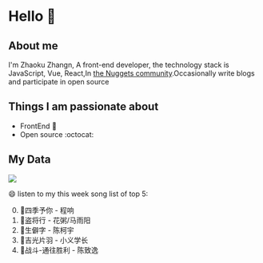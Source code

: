 # Hello 👋

## About me

I'm Zhaoku Zhangn, A front-end developer, the technology stack is JavaScript, Vue, React,In [the Nuggets community](https://juejin.cn/user/2999123452110574).Occasionally write blogs and participate in open source 

## Things I am passionate about

- FrontEnd :robot:
- Open source :octocat:

## My Data
<img src="https://github-readme-stats.vercel.app/api/top-langs/?username=Husky-Yellow" />

😄 listen to my this week song list of top 5:

0. 🌈四季予你 - 程响
1. 🌈盗将行 - 花粥/马雨阳
2. 🌈生僻字 - 陈柯宇
3. 🌈吉光片羽 - 小义学长
4. 🌈战斗-通往胜利 - 陈致逸


